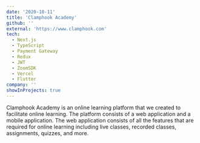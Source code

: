 ```yaml
---
date: '2020-10-11'
title: 'Clamphook Academy'
github: ''
external: 'https://www.clamphook.com'
tech:
  - Next.js
  - TypeScript
  - Payment Gateway
  - Redux
  - JWT
  - ZoomSDK
  - Vercel
  - Flutter
company: ''
showInProjects: true
---
```


Clamphook Academy is an online learning platform that we created to facilitate online learning.
The platform consists of a web application and a mobile application. The web application consists of all the features that are required for online learning including live classes, recorded classes, assignments, quizzes, and more.
